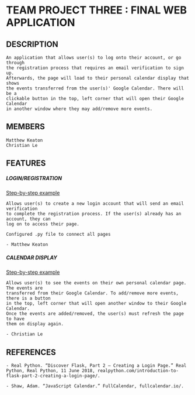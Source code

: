 # TEAM PROJECT THREE : FINAL WEB APPLICATION

## DESCRIPTION

    An application that allows user(s) to log onto their account, or go through
    the registration process that requires an email verification to sign up. 
    Afterwards, the page will load to their personal calendar display that shows
    the events transferred from the user(s)' Google Calendar. There will be a 
    clickable button in the top, left corner that will open their Google Calendar 
    in another window where they may add/remove more events.
    
## MEMBERS
    Matthew Keaton
    Christian Le

## FEATURES

   ##### LOGIN/REGISTRATION
   [Step-by-step example](word%20doc/examples/LOGIN.MD)
   
    Allows user(s) to create a new login account that will send an email verification 
    to complete the registration process. If the user(s) already has an account, they can 
    log on to access their page.
    
    Configured .py file to connect all pages
    
    - Matthew Keaton

   ##### CALENDAR DISPLAY
   [Step-by-step example](word%20doc/examples/CALENDAR.MD)
   
    Allows user(s) to see the events on their own personal calendar page. The events are
    transferred from their Google Calendar. To add/remove more events, there is a button
    in the top, left corner that will open another window to their Google Calendar. 
    Once the events are added/removed, the user(s) must refresh the page to have 
    them on display again.
    
    - Christian Le


## REFERENCES

    - Real Python. “Discover Flask, Part 2 – Creating a Login Page.” Real Python, Real Python, 11 June 2018, realpython.com/introduction-to-flask-part-2-creating-a-login-page/.
    
    - Shaw, Adam. “JavaScript Calendar.” FullCalendar, fullcalendar.io/.
